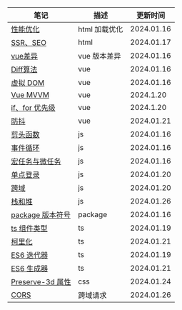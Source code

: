 | 笔记 | 描述 | 更新时间 |
|-----|------|------|
| [性能优化](/md/html.md#性能优化)  | html 加载优化 | 2024.01.16 |
| [SSR、SEO](/md/html.md#ssr-服务端渲染-seo-优化)  | html | 2024.01.17 |
| [vue差异](/md/vue.md#vue2-与-vue3-差异)  | vue 版本差异 | 2024.01.16 |
| [Diff算法](/md/vue.md#diff-算法-广度优先算法)  | vue | 2024.01.16 |
| [虚拟 DOM](/md/vue.md#虚拟-dom)  | vue | 2024.01.16 |
| [Vue MVVM](/md/vue.md#mvvm-机制面向数据编程) | vue | 2024.1.20 |
| [if、for 优先级](/md/vue.md#v-for-与-v-if) | vue | 2024.1.20 |
| [防抖](/md/vue.md#防抖)  | vue | 2024.01.21 |
| [剪头函数](/md/js.md#剪头函数和普通函数)  |  js | 2024.01.16 |
| [事件循环](/md/js.md#事件循环)  | js | 2024.01.16 |
| [宏任务与微任务](/md/js.md#宏任务与微任务)  | js | 2024.01.16 |
| [单点登录](/md/js.md#单点登录机制)  | js | 2024.01.20 |
| [跨域](/md/js.md#跨域解决方案)  | js | 2024.01.20 |
| [栈和堆](/md/js.md#栈和堆) | js | 2024.01.26 |
| [package 版本符号](/md/package.json.md#版本号有前缀或)  |  package | 2024.01.16 |
| [ts 组件类型](/md/ts.md#vite--ts-组件类型配置) | ts | 2024.01.19 |
| [柯里化](/md/ts.md#柯里化) | ts | 2024.01.21 |
| [ES6 迭代器](/md/es6.md#迭代器) | ts | 2024.01.19 |
| [ES6 生成器](/md/es6.md#生成器) | ts | 2024.01.21 |
| [Preserve-3d 属性](/md/css.md#preserve-3d) | css | 2024.01.24 |
| [CORS](/md/request.md#cors) | 跨域请求 | 2024.01.26 |

